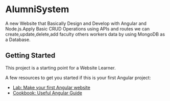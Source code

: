 # AlumniSystem

A new Website that Basically Design and Develop with Angular and Node.js.Apply Basic CRUD Operations using APIs and routes we can create,update,delete,add faculty others workers data by using MongoDB as a Database.

## Getting Started

This project is a starting point for a Website Learner.

A few resources to get you started if this is your first Angular project:

- [Lab: Make your first Angular website](https://angular.io/docs)
- [Cookbook: Useful Angular Guide](https://angular.io/guide/what-is-angular)


 
